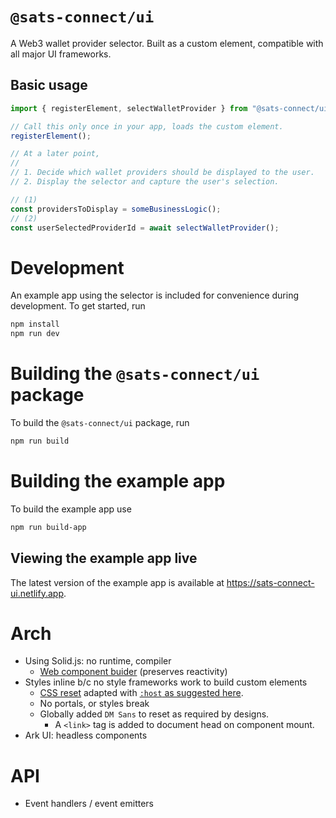 # `@sats-connect/ui`

A Web3 wallet provider selector. Built as a custom element, compatible with all major UI frameworks.

## Basic usage

```ts
import { registerElement, selectWalletProvider } from "@sats-connect/ui";

// Call this only once in your app, loads the custom element.
registerElement();

// At a later point,
//
// 1. Decide which wallet providers should be displayed to the user.
// 2. Display the selector and capture the user's selection.

// (1)
const providersToDisplay = someBusinessLogic();
// (2)
const userSelectedProviderId = await selectWalletProvider();
```

# Development

An example app using the selector is included for convenience during development. To get started, run

```bash
npm install
npm run dev
```

# Building the `@sats-connect/ui` package

To build the `@sats-connect/ui` package, run

```bash
npm run build
```

# Building the example app

To build the example app use

```bash
npm run build-app
```

## Viewing the example app live

The latest version of the example app is available at <https://sats-connect-ui.netlify.app>.

# Arch

- Using Solid.js: no runtime, compiler
  - [Web component buider](https://github.com/solidjs/solid/tree/main/packages/solid-element#readme) (preserves reactivity)
- Styles inline b/c no style frameworks work to build custom elements
  - [CSS reset](https://github.com/sindresorhus/modern-normalize/blob/main/modern-normalize.css) adapted with [`:host` as suggested here](https://www.colorglare.com/css-resets-and-global-styles-in-web-components-c71fcea86dbd).
  - No portals, or styles break
  - Globally added `DM Sans` to reset as required by designs.
    - A `<link>` tag is added to document head on component mount.
- Ark UI: headless components

# API

- Event handlers / event emitters
